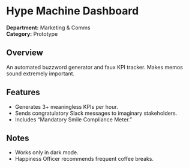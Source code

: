 # Hype Machine Dashboard

**Department:** Marketing & Comms  
**Category:** Prototype  

## Overview
An automated buzzword generator and faux KPI tracker. Makes memos sound extremely important.

## Features
- Generates 3+ meaningless KPIs per hour.  
- Sends congratulatory Slack messages to imaginary stakeholders.  
- Includes “Mandatory Smile Compliance Meter.”

## Notes
- Works only in dark mode.  
- Happiness Officer recommends frequent coffee breaks.
